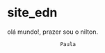 # site_edn



olá mundo!, prazer sou o nilton.











































                     Paula 
